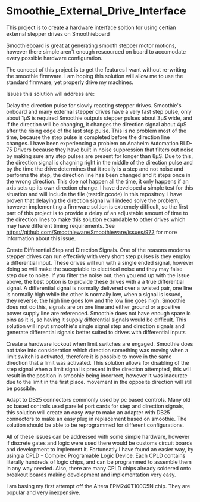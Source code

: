 # Smoothie_External_Drive_Interface
This project is to create a hardware interface soltion for using certian external stepper drives on Smoothieboard

Smoothieboard is great at generating smooth stepper motor motions, however there simple aren't enough rescourced
on board to accomodate every possible hardware configuration.  

The concept of this project is to get the features I want without re-writing the smoothie firmware.  I am hoping
this solution will allow me to use the standard firmware, yet properly drive my machines.

Issues this solution will address are:

Delay the direction pulse for slowly reacting stepper drives.
   Smoothie's onboard and many external stepper drives have a very fast step pulse, only about 1µS is required
   Smoothie outputs stepper pulses about 3µS wide, and if the direction will be changing, it changes the direction
   signal about 4µS after the rising edge of the last step pulse.  This is no problem most of the time, because the
   step pulse is completed before the direction line changes.  I have been experiencing a problem on Anaheim Automation
   BLD-75 Drivers because they have built in noise suppression that filters out noise by making sure any step pulses
   are present for longer than 8µS.  Due to this, the direction signal is chagning right in the middle of the direction
   pulse and by the time the drive determines that it really is a step and not noise and performs the step, the direction
   line has been changed and it steps once in the wrong direction.  This doe not happen all the time, it only happens if
   an axis sets up its own direction change.   I have developed a simple test for this situation and will include the
   file (testdir.gcode) in this repositroy.  I have proven that delaying the direction signal will indeed solve the problem,
   however implementing a firmware soltion is extremely difficult, so the first part of this project is to provide a delay
   of an adjustable amount of time to the direction lines to make this solution expandable to other drives which may have
   different timing requirements.
   See https://github.com/Smoothieware/Smoothieware/issues/972 for more information about this issue.

Create Differential Step and Direction Signals.
   One of the reasons moderns stepper drives can run effectivly with very short step pulses is they employ a differential
   input.  These drives will run with a single ended signal, however doing so will make the suceptable to electrical noise
   and they may false step due to noise.  If you filter the noise out, then you end up with the issue above, the best option
   is to provide these drives with a a true differential signal.  A differential signal is normally delivered over a twisted
   pair, one line is normally high while the other is normally low, when a signal is issued, they reverse, the high line goes
   low and the low line goes high.  Smoothie does not do this, signals are on one line and either ground or a positive power
   supply line are referenced. Smoothie does not have enough spare io pins as it is, so having it supply differential signals
   would be difficult.  This solution will input smoothie's single signal step and direction signals and generate differential
   signals better suited to drives with differential inputs

Create a hardware lockout when limit switches are engaged.
   Smoothie does not take into consideration which direction something was moving when a limit switch is activated, therefore
   it is possible to move in the same direction that a limit was activated.  This solution allows for disabling of the step
   signal when a limit signal is present in the direction attempted, this will result in the position in smoohie being incorrect,
   however it was inacurate due to the limit in the first place.  movement in the opposite direction will still be possible.

Adapt to DB25 connectors commonly used by pc based controls.
   Many old pc based controls used parellel port cards for step and direction signals, this solution will create an easy way
   to make an adapter with DB25 connectors to make an easy plug in replacement based on smoothie.  The solution should be
   able to be reprogrammed for different configurations.

All of these issues can be addressed with some simple hardware, however if discrete gates and logic were used there would be
customs circuit boards and development to implement it.  Fortuneatly I have found an easier way,  by using a CPLD - Complex
Programable Logic Device.  Each CPLD contains literally hundreds of logic chips, and can be programmed to assemble them in
any way needed.  Also, there are many CPLD chips already soldered onto breakout boards making development and implementation
very easy.

I am basing my first attempt off the Altera EPM240T100C5N chip.  They are popular and very inexpensive.
